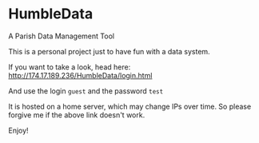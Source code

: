 # HumbleData
A Parish Data Management Tool

This is a personal project just to have fun with a data system.

If you want to take a look, head here: http://174.17.189.236/HumbleData/login.html

And use the login `guest` and the password `test` 

It is hosted on a home server, which may change IPs over time. So please forgive me if the above link doesn't work.

Enjoy!
